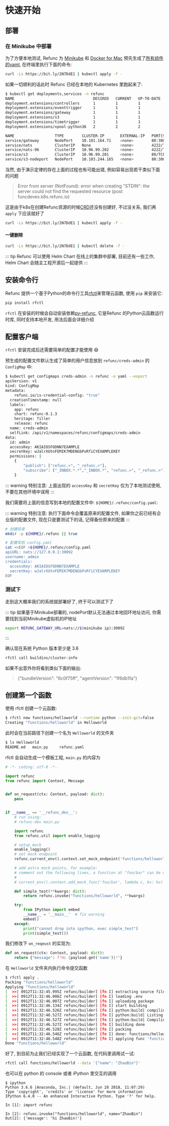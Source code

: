 # 快速开始

## 部署

### 在 Minikube 中部署

为了方便本地测试, Refunc 为 [Minikube](https://github.com/kubernetes/minikube) 和 [Docker for Mac](https://docs.docker.com/docker-for-mac/kubernetes/) 预先生成了[所有组件的yaml](https://appstatics.oss-cn-shanghai.aliyuncs.com/refunc/start/play-local.yaml), 在终端里执行下面的命令:

```bash
curl -Ls https://bit.ly/2N7DdE1 | kubectl apply -f -
```

如果一切顺利的话此时 Refunc 已经在本地的 Kubernetes 里跑起来了:

```bash
$ kubectl get deployments,services -n refunc
NAME                                   DESIRED   CURRENT   UP-TO-DATE   AVAILABLE   AGE
deployment.extensions/controllers      1         1         1            1           30s
deployment.extensions/eventtrigger     1         1         1            1           30s
deployment.extensions/gateway          1         1         1            1           30s
deployment.extensions/s3               1         1         1            1           30s
deployment.extensions/timetrigger      1         1         1            1           30s
deployment.extensions/xpool-python36   2         2         2            2           26s

NAME                  TYPE        CLUSTER-IP       EXTERNAL-IP   PORT(S)                       AGE
service/gateway       NodePort    10.101.164.71    <none>        80:30091/TCP,4222:30092/TCP   30s
service/nats          ClusterIP   None             <none>        4222/TCP,6222/TCP,8222/TCP    30s
service/nats-96       ClusterIP   10.96.99.202     <none>        4222/TCP                      30s
service/s3            ClusterIP   10.96.99.201     <none>        80/TCP                        30s
service/s3-nodeport   NodePort    10.103.244.165   <none>        80:30090/TCP                  30s
```

当然, 由于演示定律的存在上面的过程也有可能出错, 例如容易出现若干类似下面的问题

> Error from server (NotFound): error when creating "STDIN": the server could not find the requested resource (post funcdeves.k8s.refunc.io)

这是由于k8s在创建Refunc资源的时候[CRD](https://kubernetes.io/docs/concepts/extend-kubernetes/api-extension/custom-resources/)还没有创建好, 不过没关系, 我们再 `apply` 下应该就好了

```bash
curl -Ls https://bit.ly/2N7DdE1 | kubectl apply -f -
```

#### 一键删除

```bash
curl -Ls https://bit.ly/2N7DdE1 | kubectl delete -f -
```

::: tip
Refunc 可以使用 Helm Chart 在线上的集群中部署, 目前还有一些工作, Helm Chart 会随主工程开源后一起提供
:::

## 安装命令行

Refunc 提供一个基于Python的命令行工具[rfctl](https://github.com/refunc/py-rfctl)来管理云函数, 使用 `pip` 来安装它:

```bash
pip install rfctl
```

`rfctl` 在安装的时候会自动安装依赖[py-refunc](https://github.com/refunc/py-refunc), 它是Refunc 的Python云函数运行时库, 同时支持本地开发, 用法后面会详细介绍

## 配置客户端

`rfctl` 安装完成后还需要简单的配置才能使用 :smile:

预生成的配置文件默认生成了简单的用户信息放到 `refunc/creds-admin` 的 `ConfigMap` 中:

```bash
$ kubectl get configmaps creds-admin -n refunc -o yaml --export
apiVersion: v1
kind: ConfigMap
metadata:
    refunc.io/is-credential-config: "true"
  creationTimestamp: null
  labels:
    app: refunc
    chart: refunc-0.1.3
    heritage: Tiller
    release: refunc
  name: creds-admin
  selfLink: /api/v1/namespaces/refunc/configmaps/creds-admin
data:
  id: admin
  accessKey: AKIAIOSFODNN7EXAMPLE
  secretKey: wJalrXUtnFEMIK7MDENGbPxRfiCYEXAMPLEKEY
  permissions: |
    {
        "publish": ["refunc.>", "_refunc.>"],
        "subscribe": ["_INBOX.*.*","_INBOX.*", "refunc.>", "_refunc.>"]
    }
```

::: warning
特别注意: 上面出现的 `accessKey` 和 `secretKey` 仅为了本地测试使用, 不要在其他环境中误用
:::

我们需要将上面的信息写到本地的配置文件中: `${HOME}/.refunc/config.yaml`:

::: warning
特别注意: 执行下面命令会覆盖原来的配置文件, 如果你之前已经有企业版的配置文件, 现在只是要测试下的话, 记得备份原来的配置
:::

```bash
# 创建目录
mkdir -p ${HOME}/.refunc || true

# 配置写到 config.yaml
cat <<EOF >${HOME}/.refunc/config.yaml
apiURL: nats://127.0.0.1:30092
username: admin
credentials:
  accessKey: AKIAIOSFODNN7EXAMPLE
  secretKey: wJalrXUtnFEMIK7MDENGbPxRfiCYEXAMPLEKEY
EOF
```

### 测试下

走到这大概率我们的系统就部署好了, 终于可以测试下了

::: tip
如果基于Minikube部署的, nodePort默认无法通过本地回环地址访问, 你需要找到当前Minikube虚拟机的IP地址
```bash
export REFUNC_GATEWAY_URL=nats://$(minikube ip):30092
```
:::

确认现在系统 Python 版本至少是 3.6

```bash
rfctl call buildins/cluster-info
```

如果不出意外你将看到类似下面的输出:

> {"bundleVersion": "6c0f75ff", "agentVersion": "1f6db1fa"}

## 创建第一个函数

使用 rfctl 创建一个云函数:

```bash
$ rfctl new functions/helloworld --runtime python --init-git=false
Creating "functions/helloworld" in Helloworld
```

此时会在当前路径下创建一个名为 `Helloworld` 的文件夹

```bash
$ ls Helloworld
README.md   main.py     refunc.yaml
```

rfctl 会自动生成一个模板工程, `main.py` 的内容为

```python
# -*- coding: utf-8 -*-

import refunc
from refunc import Context, Message


def on_request(ctx: Context, payload: dict):
    pass


if __name__ == '__refunc_dev__':
    # run using:
    # refunc-dev main.py

    import refunc
    from refunc.util import enable_logging

    # setup mock
    enable_logging()
    # set mock endpoint
    refunc.current_env().context.set_mock_endpoint('functions/helloworld')

    # add extra mock points, for example:
    # comment out the following lines, a function at "foo/bar" can be mocked
    #
    # current_env().context.add_mock_func('foo/bar', lambda c, kv: kv)

    def simple_test(**kwargs: dict):
        return refunc.invoke("functions/helloworld", **kwargs)

    try:
        from IPython import embed
        __name__ = '__main__'  # fix warning
        embed()
    except:
        print("cannot drop into ipython, exec simple_test")
        print(simple_test())
```

我们修改下 `on_reqeust` 的实现为:

```python
def on_request(ctx: Context, payload: dict):
    return {"message": f"Hi {payload.get('name')}!"}
```

在 `Helloworld` 文件夹内执行命令提交函数

```bash
$ rfctl apply .
Packing "functions/helloworld"
Applying "functions/helloworld"
[  >>] 0912T11:32:45.995Z refunc/builder] [fn I] extracting source files
[  >>] 0912T11:32:46.006Z refunc/builder] [fn I] loading .env
[  >>] 0912T11:32:46.007Z refunc/builder] [fn I] uploading package
[  >>] 0912T11:32:46.134Z refunc/builder] [fn I] start building
[  >>] 0912T11:32:46.526Z refunc/builder] [fn I] python:build| compiling to pyc
[  >>] 0912T11:32:46.527Z refunc/builder] [fn I] python:build| Listing '.'...
[  >>] 0912T11:32:46.527Z refunc/builder] [fn I] python:build| Compiling './main.py'...
[  >>] 0912T11:32:46.527Z refunc/builder] [fn I] building done
[  >>] 0912T11:32:46.528Z refunc/builder] [fn I] packing
[  >>] 0912T11:32:46.546Z refunc/builder] [fn I] done: functions/helloworld/blobs/ab2c401b286a5dadf59e18a4282a2a33.tar.gz
[  >>] 0912T11:32:46.548Z refunc/builder] [fn I] applying func 'functions/helloworld'
Done "functions/helloworld"
```

好了, 到目前为止我们已经实现了一个云函数, 在代码里调用试一试:

```bash
rfctl call functions/helloworld --data '{"name": "ZhaoBin"}'
```

也可以在 python 的 console 或者 iPython 里交互的调用

```shell
$ ipython
Python 3.6.6 |Anaconda, Inc.| (default, Jun 28 2018, 11:07:29)
Type 'copyright', 'credits' or 'license' for more information
IPython 6.4.0 -- An enhanced Interactive Python. Type '?' for help.

In [1]: import refunc

In [2]: refunc.invoke("functions/helloworld", name="ZhaoBin")
Out[2]: {'message': 'hi ZhaoBin!'}
```
